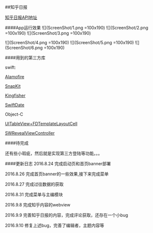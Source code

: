 ##知乎日报

[知乎日报API地址](https://github.com/izzyleung/ZhihuDailyPurify/wiki/%E7%9F%A5%E4%B9%8E%E6%97%A5%E6%8A%A5-API-%E5%88%86%E6%9E%90) 

####App运行效果
![](ScreenShot/1.png =100x190) ![](ScreenShot/2.png =100x190) ![](ScreenShot/3.png =100x190) 

![](ScreenShot/4.png =100x190) ![](ScreenShot/5.png =100x190) ![](ScreenShot/6.png =100x190)


####用到的第三方库

swift:

[Alamofire](https://github.com/Alamofire/Alamofire) 

[SnapKit](https://github.com/SnapKit/SnapKit)

[Kingfisher](https://github.com/onevcat/Kingfisher)

[SwiftDate](https://github.com/malcommac/SwiftDate)

Object-C

[UITableView+FDTemplateLayoutCell](https://github.com/forkingdog/UITableView-FDTemplateLayoutCell)

[SWRevealViewController](https://github.com/John-Lluch/SWRevealViewController)

####待完成

还有些小瑕疵，然后就是实现第三方登陆等功能。。。


####更新日志
2016.8.24 完成启动页和首页banner部署

2016.8.26 完成首页banner的一些效果,接下来完成菜单

2016.8.27 完成过往数据的获取

2016.8.31 完成菜单与主编模块

2016.9.8 完成知乎内容的webview

2016.9.9 完善知乎日报的内容，完成评论获取，还存在一个小bug

2016.9.10 修复上述bug，完善了编辑者，主题内容等